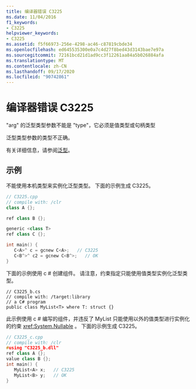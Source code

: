 ```yaml
---
title: 编译器错误 C3225
ms.date: 11/04/2016
f1_keywords:
- C3225
helpviewer_keywords:
- C3225
ms.assetid: f5f66973-256e-4298-ac46-c87819cbde34
ms.openlocfilehash: ed645535300e0a7c4d27f8bed43d3143bae7e97a
ms.sourcegitcommit: 72161bcd21d1ad9cc3f12261aa84a5b026884afa
ms.translationtype: MT
ms.contentlocale: zh-CN
ms.lasthandoff: 09/17/2020
ms.locfileid: "90742861"
---
```

# <a name="compiler-error-c3225"></a>编译器错误 C3225

"arg" 的泛型类型参数不能是 "type"，它必须是值类型或句柄类型

泛型类型参数的类型不正确。

有关详细信息，请参阅[泛型](../../extensions/generics-cpp-component-extensions.md)。

## <a name="examples"></a>示例

不能使用本机类型来实例化泛型类型。 下面的示例生成 C3225。

```cpp
// C3225.cpp
// compile with: /clr
class A {};

ref class B {};

generic <class T>
ref class C {};

int main() {
   C<A>^ c = gcnew C<A>;   // C3225
   C<B^>^ c2 = gcnew C<B^>;   // OK
}
```

下面的示例使用 c # 创建组件。 请注意，约束指定只能使用值类型实例化泛型类型。

```
// C3225_b.cs
// compile with: /target:library
// a C# program
public class MyList<T> where T: struct {}
```

此示例使用 c # 编写的组件，并违反了 MyList 只能使用以外的值类型进行实例化的约束 <xref:System.Nullable> 。 下面的示例生成 C3225。

```cpp
// C3225_c.cpp
// compile with: /clr
#using "C3225_b.dll"
ref class A {};
value class B {};
int main() {
   MyList<A> x;   // C3225
   MyList<B> y;   // OK
}
```
